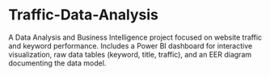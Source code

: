 # Traffic-Data-Analysis
A Data Analysis and Business Intelligence project focused on website traffic and keyword performance. Includes a Power BI dashboard for interactive visualization, raw data tables (keyword, title, traffic), and an EER diagram documenting the data model.
